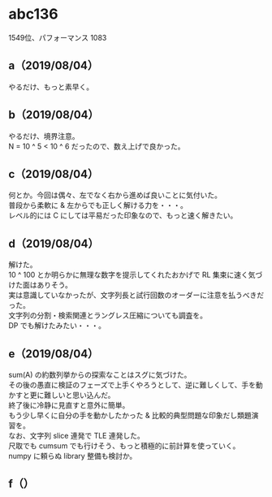 # abc136

1549位、パフォーマンス 1083  

## a（2019/08/04）

やるだけ、もっと素早く。  

## b（2019/08/04）

やるだけ、境界注意。  
N = 10 ^ 5 < 10 ^ 6 だったので、数え上げで良かった。  

## c（2019/08/04）

何とか。今回は偶々、左でなく右から進めば良いことに気付いた。  
普段から柔軟に & 左からでも正しく解ける力を・・・。  
レベル的には C にしては平易だった印象なので、もっと速く解きたい。  

## d（2019/08/04）

解けた。  
10 ^ 100 とか明らかに無理な数字を提示してくれたおかげで RL 集束に速く気づけた面はありそう。  
実は意識していなかったが、文字列長と試行回数のオーダーに注意を払うべきだった。  
文字列の分割・検索関連とラングレス圧縮についても調査を。  
DP でも解けたみたい・・・。  

## e（2019/08/04）

sum(A) の約数列挙からの探索なことはスグに気づけた。  
その後の愚直に検証のフェーズで上手くやろうとして、逆に難しくして、手を動かすと更に難しいと思い込んだ。  
終了後に冷静に見直すと意外に簡単。  
もう少し早くに自分の手を動かしたかった & 比較的典型問題な印象だし類題演習を。  
なお、文字列 slice 連発で TLE 連発した。  
尺取でも cumsum でも行けそう、もっと積極的に前計算を使っていく。  
numpy に頼らぬ library 整備も検討か。  

## f（）
